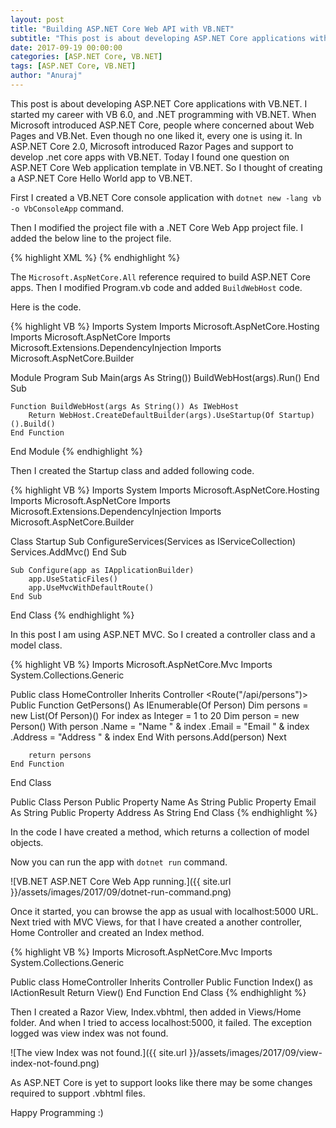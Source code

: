 ```yaml
---
layout: post
title: "Building ASP.NET Core Web API with VB.NET"
subtitle: "This post is about developing ASP.NET Core applications with VB.NET."
date: 2017-09-19 00:00:00
categories: [ASP.NET Core, VB.NET]
tags: [ASP.NET Core, VB.NET]
author: "Anuraj"
---
```

This post is about developing ASP.NET Core applications with VB.NET. I started my career with VB 6.0, and .NET programming with VB.NET. When Microsoft introduced ASP.NET Core, people where concerned about Web Pages and VB.Net. Even though no one liked it, every one is using it. In ASP.NET Core 2.0, Microsoft introduced Razor Pages and support to develop .net core apps with VB.NET. Today I found one question on ASP.NET Core Web application template in VB.NET. So I thought of creating a ASP.NET Core Hello World app to VB.NET.

First I created a VB.NET Core console application with `dotnet new -lang vb -o VbConsoleApp` command. 

Then I modified the project file with a .NET Core Web App project file. I added the below line to the project file.

{% highlight XML %}
<ItemGroup>
  <PackageReference Include="Microsoft.AspNetCore.All" Version="2.0.0" />
</ItemGroup>
<ItemGroup>
  <DotNetCliToolReference Include="Microsoft.VisualStudio.Web.CodeGeneration.Tools" Version="2.0.0" />
</ItemGroup>
{% endhighlight %}

The `Microsoft.AspNetCore.All` reference required to build ASP.NET Core apps. Then I modified Program.vb code and added `BuildWebHost` code.

Here is the code.

{% highlight VB %}
Imports System
Imports Microsoft.AspNetCore.Hosting
Imports Microsoft.AspNetCore
Imports Microsoft.Extensions.DependencyInjection
Imports Microsoft.AspNetCore.Builder

Module Program
    Sub Main(args As String())
        BuildWebHost(args).Run()
    End Sub
    
    Function BuildWebHost(args As String()) As IWebHost
        Return WebHost.CreateDefaultBuilder(args).UseStartup(Of Startup)().Build()
    End Function
End Module
{% endhighlight %}

Then I created the Startup class and added following code.

{% highlight VB %}
Imports System
Imports Microsoft.AspNetCore.Hosting
Imports Microsoft.AspNetCore
Imports Microsoft.Extensions.DependencyInjection
Imports Microsoft.AspNetCore.Builder

Class Startup
    Sub ConfigureServices(Services as IServiceCollection)
        Services.AddMvc()
    End Sub

    Sub Configure(app as IApplicationBuilder)
        app.UseStaticFiles()
        app.UseMvcWithDefaultRoute()
    End Sub
End Class
{% endhighlight %}

In this post I am using ASP.NET MVC. So I created a controller class and a model class.

{% highlight VB %}
Imports Microsoft.AspNetCore.Mvc
Imports System.Collections.Generic

Public class HomeController 
        Inherits Controller
    <Route("/api/persons")>
    Public Function GetPersons() As IEnumerable(Of Person)
        Dim persons = new List(Of Person)()
        For index as Integer = 1 to 20
            Dim person = new Person()
            With person
                .Name = "Name " & index
                .Email = "Email " & index
                .Address = "Address " & index
            End With
            persons.Add(person)
        Next

        return persons
    End Function

End Class

Public Class Person
    Public Property Name As String
    Public Property Email As String
    Public Property Address As String
End Class
{% endhighlight %}

In the code I have created a method, which returns a collection of model objects. 

Now you can run the app with `dotnet run` command.

![VB.NET ASP.NET Core Web App running.]({{ site.url }}/assets/images/2017/09/dotnet-run-command.png)

Once it started, you can browse the app as usual with localhost:5000 URL. Next tried with MVC Views, for that I have created a another controller, Home Controller and created an Index method.

{% highlight VB %}
Imports Microsoft.AspNetCore.Mvc
Imports System.Collections.Generic

Public class HomeController 
        Inherits Controller
    Public Function Index() as IActionResult
        Return View()
    End Function
End Class
{% endhighlight %}

Then I created a Razor View, Index.vbhtml, then added in Views/Home folder. And when I tried to access localhost:5000, it failed. The exception logged was view index was not found.

![The view Index was not found.]({{ site.url }}/assets/images/2017/09/view-index-not-found.png)

As ASP.NET Core is yet to support looks like there may be some changes required to support .vbhtml files.

Happy Programming :)